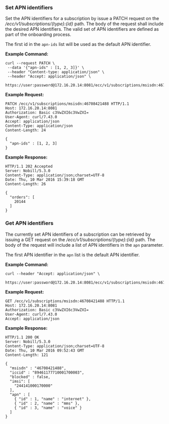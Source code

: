 ### Set APN identifiers

Set the APN identifiers for a subscription by issue a PATCH request on the _/ecc/v1/subscriptions/{type}:{id}_ path. The body of the request shall include the desired APN identifiers. The valid set of APN identifiers are defined as part of the onboarding process.

The first id in the `apn-ids` list will be used as the default APN identifier.

**Example Command:**

```
curl --request PATCH \
 --data '{"apn-ids" : [1, 2, 3]}' \
 --header "Content-type: application/json" \
 --header "Accept: application/json" \
 https://user:password@172.16.20.14:8081/ecc/v1/subscriptions/msisdn:46708421488
```

**Example Request:**

```
PATCH /ecc/v1/subscriptions/msisdn:46708421488 HTTP/1.1
Host: 172.16.20.14:8081
Authorization: Basic c3VwZXI6c3VwZXI=
User-Agent: curl/7.43.0
Accept: application/json
Content-Type: application/json
Content-Length: 24

{
  "apn-ids" : [1, 2, 3]
}
```

**Example Response:**

```
HTTP/1.1 202 Accepted
Server: Nobill/5.3.0
Content-Type: application/json;charset=UTF-8
Date: Thu, 10 Mar 2016 15:39:18 GMT
Content-Length: 26

{
  "orders": [
    20144
  ]
}
```

### Get APN identifiers

The currently set APN identifiers of a subscription can be retrieved by issuing a GET request on the _/ecc/v1/subscriptions/{type}:{id}_ path. The body of the request will include a list of APN identifiers in the `apn` parameter.

The first APN identifier in the `apn` list is the default APN identifier.

**Example Command:**

```
curl --header "Accept: application/json" \
 https://user:password@172.16.20.14:8081/ecc/v1/subscriptions/msisdn:46708421488
```

**Example Request:**

```
GET /ecc/v1/subscriptions/msisdn:46708421488 HTTP/1.1
Host: 172.16.20.14:8081
Authorization: Basic c3VwZXI6c3VwZXI=
User-Agent: curl/7.43.0
Accept: application/json
```

**Example Response:**

```
HTTP/1.1 200 OK
Server: Nobill/5.3.0
Content-Type: application/json;charset=UTF-8
Date: Thu, 10 Mar 2016 09:52:43 GMT
Content-Length: 121

{
  "msisdn" : "46708421488",
  "iccid" : "89461177710001700003",
  "blocked" : false,
  "imsi": [
    "244141000170000"
  ],
  "apn" : [
    { "id" : 1, "name" : "internet" },
    { "id" : 2, "name" : "mms" },
    { "id" : 3, "name" : "voice" }
  ]
}
```



